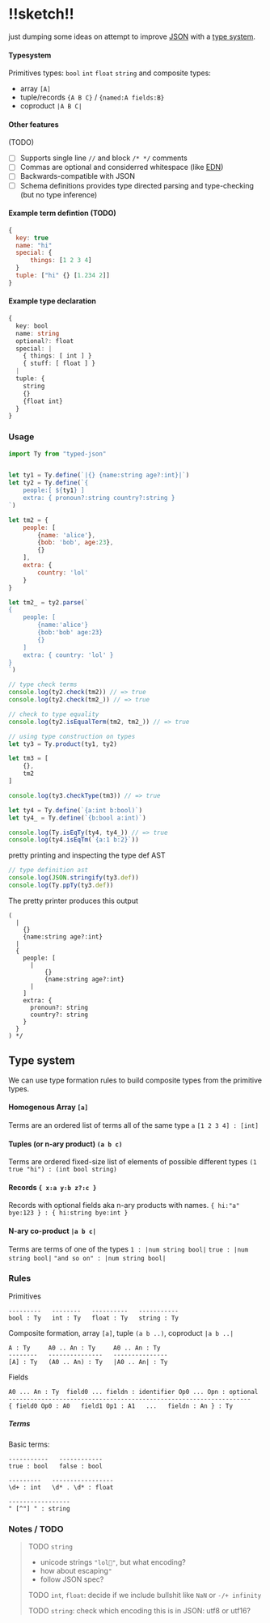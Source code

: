 # !!sketch!!

just dumping some ideas on attempt to improve [JSON](https://www.json.org/json-en.html) with a [type system](https://en.wikipedia.org/wiki/Type_theory).


#### Typesystem

Primitives types: `bool` `int` `float` `string` and composite types:

- array `[A]`
- tuple/records `{A B C}` / `{named:A fields:B}`
- coproduct `|A B C|`

#### Other features

(TODO)

- [ ] Supports single line `//` and block `/* */` comments
- [ ] Commas are optional and considerred whitespace (like [EDN](https://github.com/edn-format/edn))
- [ ] Backwards-compatible with JSON
- [ ] Schema definitions provides type directed parsing and type-checking (but no type inference)

#### Example term defintion (TODO)

```js
{
  key: true
  name: "hi"
  special: {
      things: [1 2 3 4]
  }
  tuple: ["hi" {} [1.234 2]]
}
```

#### Example type declaration

```ts
{
  key: bool
  name: string
  optional?: float
  special: |
    { things: [ int ] }
    { stuff: [ float ] }
  |
  tuple: {
    string
    {}
    {float int}
  }
}
```

### Usage


```javascript
import Ty from "typed-json"


let ty1 = Ty.define(`|{} {name:string age?:int}|`)
let ty2 = Ty.define(`{
    people:[ ${ty1} ]
    extra: { pronoun?:string country?:string }
`)

let tm2 = {
    people: [
        {name: 'alice'},
        {bob: 'bob', age:23},
        {}
    ],
    extra: {
        country: 'lol'
    }
}

let tm2_ = ty2.parse(`
{
    people: [
        {name:'alice'}
        {bob:'bob' age:23}
        {}
    ]
    extra: { country: 'lol' }
}
`)

// type check terms
console.log(ty2.check(tm2)) // => true
console.log(ty2.check(tm2_)) // => true

// check to type equality
console.log(ty2.isEqualTerm(tm2, tm2_)) // => true

// using type construction on types
let ty3 = Ty.product(ty1, ty2)

let tm3 = [
    {},
    tm2
]

console.log(ty3.checkType(tm3)) // => true

let ty4 = Ty.define(`{a:int b:bool)`)
let ty4_ = Ty.define(`{b:bool a:int)`)

console.log(Ty.isEqTy(ty4, ty4_)) // => true
console.log(ty4.isEqTm(`{a:1 b:2}`))
```

pretty printing and inspecting the type def AST

```javascript
// type definition ast
console.log(JSON.stringify(ty3.def))
console.log(Ty.ppTy(ty3.def))
```

The pretty printer produces this output

```
(
  |
    {}
    {name:string age?:int}
  |
  {
    people: [
      |
          {}
          {name:string age?:int}
      |
    ]
    extra: {
      pronoun?: string
      country?: string
    }
  }
) */
```


## Type system

We can use type formation rules to build composite types from the primitive types.

#### Homogenous Array `[a]`

Terms are an ordered list of terms all of the same type `a`
`[1 2 3 4] : [int]`

#### Tuples (or n-ary product) `(a b c)`

Terms are ordered fixed-size list of elements of possible different types
`(1 true "hi") : (int bool string)`

#### Records `{ x:a y:b z?:c }`

Records with optional fields aka n-ary products with names.
`{ hi:"a" bye:123 } : { hi:string bye:int }`

#### N-ary co-product `|a b c|`

Terms are terms of one of the types
`1 : |num string bool|`
`true : |num string bool|`
`"and so on" : |num string bool|`

### Rules

Primitives

```
---------   --------   ----------   -----------
bool : Ty   int : Ty   float : Ty   string : Ty
```

Composite formation, array `[a]`, tuple `(a b ..)`, coproduct `|a b ..|`

```
A : Ty     A0 .. An : Ty     A0 .. An : Ty
--------   ---------------   ---------------
[A] : Ty   (A0 .. An) : Ty   |A0 .. An| : Ty
```

Fields

```
A0 ... An : Ty  field0 ... fieldn : identifier Op0 ... Opn : optional
-------------------------------------------------------------------
{ field0 Op0 : A0   field1 Op1 : A1   ...   fieldn : An } : Ty
```

##### Terms

Basic terms:

```
-----------   ------------
true : bool   false : bool

---------   -----------------
\d+ : int   \d* . \d* : float

-----------------
" [^"] " : string
```


### Notes / TODO

> TODO `string`
>    - unicode strings `"lol🤣"`, but what encoding?
>    - how about escaping`"`
>    - follow JSON spec?
>
> TODO `int`, `float`: decide if we include bullshit like `NaN` or `-/+ infinity`
>
> TODO `string`: check which encoding this is in JSON: utf8 or utf16?
